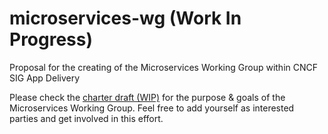 # microservices-wg (Work In Progress)
Proposal for the creating of the Microservices Working Group within CNCF SIG App Delivery

Please check the [charter draft (WIP)](./microservices-wg-charter.md) for the purpose & goals of the Microservices Working Group. Feel free to add yourself as interested parties and get involved in this effort.
